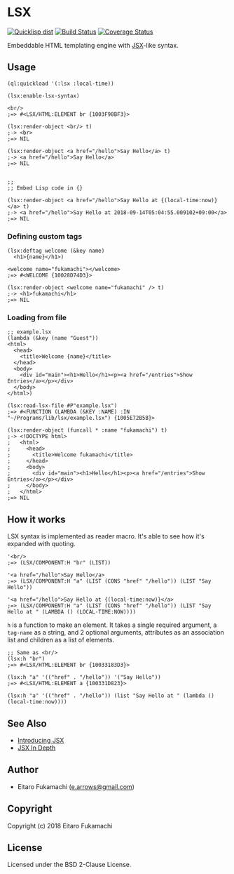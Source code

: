# LSX

[![Quicklisp dist](http://quickdocs.org/badge/lsx.svg)](http://quickdocs.org/lsx/)
[![Build Status](https://travis-ci.org/fukamachi/lsx.svg?branch=master)](https://travis-ci.org/fukamachi/lsx)
[![Coverage Status](https://coveralls.io/repos/fukamachi/lsx/badge.svg?branch=master)](https://coveralls.io/r/fukamachi/lsx)

Embeddable HTML templating engine with [JSX](https://reactjs.org/docs/introducing-jsx.html)-like syntax.

## Usage

```common-lisp
(ql:quickload '(:lsx :local-time))

(lsx:enable-lsx-syntax)

<br/>
;=> #<LSX/HTML:ELEMENT br {1003F98BF3}>

(lsx:render-object <br/> t)
;-> <br>
;=> NIL

(lsx:render-object <a href="/hello">Say Hello</a> t)
;-> <a href="/hello">Say Hello</a>
;=> NIL


;;
;; Embed Lisp code in {}

(lsx:render-object <a href="/hello">Say Hello at {(local-time:now)}</a> t)
;-> <a href="/hello">Say Hello at 2018-09-14T05:04:55.009102+09:00</a>
;=> NIL
```

### Defining custom tags

```common-lisp
(lsx:deftag welcome (&key name)
  <h1>{name}</h1>)

<welcome name="fukamachi"></welcome>
;=> #<WELCOME {10028D74D3}>

(lsx:render-object <welcome name="fukamachi" /> t)
;-> <h1>fukamachi</h1>
;=> NIL
```

### Loading from file

```common-lisp
;; example.lsx
(lambda (&key (name "Guest"))
<html>
  <head>
    <title>Welcome {name}</title>
  </head>
  <body>
    <div id="main"><h1>Hello</h1><p><a href="/entries">Show Entries</a></p></div>
  </body>
</html>)
```

```common-lisp
(lsx:read-lsx-file #P"example.lsx")
;=> #<FUNCTION (LAMBDA (&KEY :NAME) :IN "~/Programs/lib/lsx/example.lsx") {1005E72B5B}>

(lsx:render-object (funcall * :name "fukamachi") t)
;-> <!DOCTYPE html>
;   <html>
;     <head>
;       <title>Welcome fukamachi</title>
;     </head>
;     <body>
;       <div id="main"><h1>Hello</h1><p><a href="/entries">Show Entries</a></p></div>
;     </body>
;   </html>
;=> NIL
```

## How it works

LSX syntax is implemented as reader macro. It's able to see how it's expanded with quoting.

```common-lisp
'<br/>
;=> (LSX/COMPONENT:H "br" (LIST))

'<a href="/hello">Say Hello</a>
;=> (LSX/COMPONENT:H "a" (LIST (CONS "href" "/hello")) (LIST "Say Hello"))

'<a href="/hello">Say Hello at {(local-time:now)}</a>
;=> (LSX/COMPONENT:H "a" (LIST (CONS "href" "/hello")) (LIST "Say Hello at " (LAMBDA () (LOCAL-TIME:NOW))))
```

`h` is a function to make an element. It takes a single required argument, a `tag-name` as a string, and 2 optional arguments, attributes as an association list and children as a list of elements.

```common-lisp
;; Same as <br/>
(lsx:h "br")
;=> #<LSX/HTML:ELEMENT br {10033183D3}>

(lsx:h "a" '(("href" . "/hello")) '("Say Hello"))
;=> #<LSX/HTML:ELEMENT a {100331D823}>

(lsx:h "a" '(("href" . "/hello")) (list "Say Hello at " (lambda () (local-time:now))))
```

## See Also

- [Introducing JSX](https://reactjs.org/docs/introducing-jsx.html)
- [JSX In Depth](https://reactjs.org/docs/jsx-in-depth.html)

## Author

* Eitaro Fukamachi (e.arrows@gmail.com)

## Copyright

Copyright (c) 2018 Eitaro Fukamachi

## License

Licensed under the BSD 2-Clause License.
